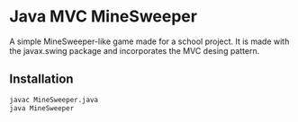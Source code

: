 # Java MVC MineSweeper
A simple MineSweeper-like game made for a school project. It is made with the javax.swing package and incorporates the MVC desing pattern.

## Installation
```bash
javac MineSweeper.java
java MineSweeper
```
